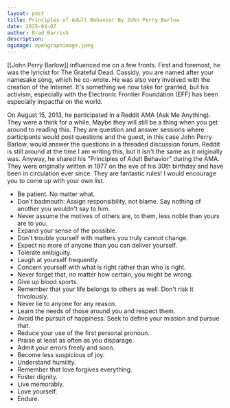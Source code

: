```yaml
---
layout: post
title: Principles of Adult Behavior By John Perry Barlow
date: 2025-04-07
author: Brad Barrish
description: 
ogimage: opengraphimage.jpeg
---
```


[[John Perry Barlow]] influenced me on a few fronts. First and foremost, he was the lyricist for The Grateful Dead. Cassidy, you are named after your namesake song, which he co-wrote. He was also very involved with the creation of the Internet. It's something we now take for granted, but his activism, especially with the Electronic Frontier Foundation (EFF) has been especially impactful on the world.

On August 15, 2013, he participated in a Reddit AMA (Ask Me Anything). They were a think for a while. Maybe they will still be a thing when you get around to reading this. They are question and answer sessions where participants would post questions and the guest, in this case John Perry Barlow, would answer the questions in a threaded discussion forum. Reddit is still around at the time I am writing this, but it isn't the same as it originally was. Anyway, he shared his "Principles of Adult Behavior" during the AMA. They were originally written in 1977 on the eve of his 30th birthday and have been in circulation ever since. They are fantastic rules! I would encourage you to come up with your own list. 

* Be patient. No matter what.
* Don't badmouth: Assign responsibility, not blame. Say nothing of another you wouldn't say to him.
* Never assume the motives of others are, to them, less noble than yours are to you.
* Expand your sense of the possible.
* Don't trouble yourself with matters you truly cannot change.
* Expect no more of anyone than you can deliver yourself.
* Tolerate ambiguity.
* Laugh at yourself frequently.
* Concern yourself with what is right rather than who is right.
* Never forget that, no matter how certain, you might be wrong.
* Give up blood sports.
* Remember that your life belongs to others as well. Don't risk it frivolously.
* Never lie to anyone for any reason.
* Learn the needs of those around you and respect them.
* Avoid the pursuit of happiness. Seek to define your mission and pursue that.
* Reduce your use of the first personal pronoun.
* Praise at least as often as you disparage.
* Admit your errors freely and soon.
* Become less suspicious of joy.
* Understand humility.
* Remember that love forgives everything.
* Foster dignity.
* Live memorably.
* Love yourself.
* Endure. 